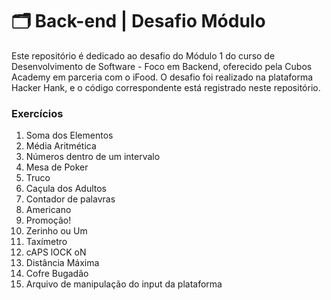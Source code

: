 # 🗂️ Back-end | Desafio Módulo

Este repositório é dedicado ao desafio do Módulo 1 do curso de Desenvolvimento de Software - Foco em Backend, oferecido pela Cubos Academy em parceria com o iFood. O desafio foi realizado na plataforma Hacker Hank, e o código correspondente está registrado neste repositório.

### Exercícios

1. Soma dos Elementos
2. Média Aritmética
3. Números dentro de um intervalo
4. Mesa de Poker
5. Truco
6. Caçula dos Adultos
7. Contador de palavras
8. Americano
9. Promoção!
10. Zerinho ou Um
11. Taxímetro
12. cAPS lOCK oN
13. Distância Máxima
14. Cofre Bugadão
00. Arquivo de manipulação do input da plataforma
